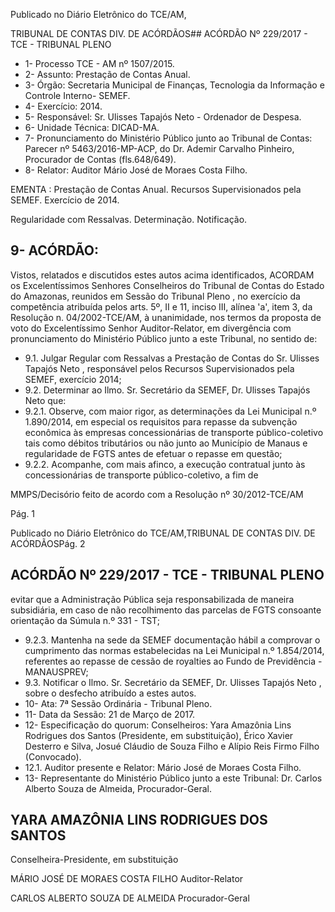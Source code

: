 Publicado  no  Diário Eletrônico do TCE/AM,

TRIBUNAL DE CONTAS DIV. DE  ACÓRDÃOS## ACÓRDÃO Nº 229/2017 - TCE - TRIBUNAL PLENO

- 1- Processo TCE - AM nº 1507/2015.
- 2- Assunto: Prestação de Contas Anual.
- 3- Órgão: Secretaria Municipal de Finanças,  Tecnologia  da  Informação  e  Controle Interno- SEMEF.
- 4- Exercício: 2014.
- 5- Responsável: Sr. Ulisses Tapajós Neto - Ordenador de Despesa.
- 6- Unidade Técnica: DICAD-MA.
- 7- Pronunciamento  do Ministério  Público  junto  ao Tribunal  de Contas: Parecer  nº 5463/2016-MP-ACP, do Dr. Ademir Carvalho Pinheiro, Procurador de Contas (fls.648/649).
- 8- Relator: Auditor Mário José de Moraes Costa Filho.

EMENTA : Prestação  de  Contas  Anual.  Recursos Supervisionados pela SEMEF. Exercício de 2014.

Regularidade com Ressalvas. Determinação. Notificação.

## 9- ACÓRDÃO:

Vistos, relatados e discutidos estes autos acima identificados, ACORDAM os Excelentíssimos Senhores Conselheiros do Tribunal de Contas do Estado do Amazonas, reunidos em Sessão do Tribunal Pleno , no exercício da competência atribuída pelos arts. 5º, II e 11, inciso III, alínea 'a', item 3, da Resolução n. 04/2002-TCE/AM, à unanimidade, nos termos da proposta de voto do Excelentíssimo  Senhor Auditor-Relator, em divergência com pronunciamento do Ministério Público junto a este Tribunal, no sentido de:

- 9.1. Julgar Regular com Ressalvas a Prestação de Contas do Sr. Ulisses Tapajós Neto , responsável pelos Recursos Supervisionados pela SEMEF, exercício 2014;
- 9.2. Determinar ao  Ilmo.  Sr.  Secretário  da  SEMEF, Dr.  Ulisses  Tapajós Neto que:
- 9.2.1. Observe,  com  maior rigor, as determinações  da  Lei Municipal n.º 1.890/2014, em especial os requisitos para repasse da subvenção econômica às empresas concessionárias  de  transporte  público-coletivo  tais  como débitos tributários ou não junto ao Município de Manaus e regularidade  de  FGTS  antes  de  efetuar  o  repasse  em questão;
- 9.2.2. Acompanhe, com mais afinco, a execução contratual junto às concessionárias de transporte público-coletivo, a fim de

MMPS/Decisório feito de acordo com a Resolução nº 30/2012-TCE/AM

Pág. 1

Publicado  no  Diário Eletrônico do TCE/AM,TRIBUNAL DE CONTAS DIV. DE  ACÓRDÃOSPág. 2

## ACÓRDÃO Nº 229/2017 - TCE - TRIBUNAL PLENO

evitar que a  Administração Pública seja responsabilizada de maneira subsidiária, em caso de não recolhimento das parcelas  de  FGTS  consoante  orientação  da  Súmula  n.º 331 - TST;

- 9.2.3. Mantenha  na  sede  da  SEMEF  documentação  hábil  a comprovar  o cumprimento  das  normas  estabelecidas  na Lei  Municipal  n.º  1.854/2014,  referentes  ao  repasse  de cessão de royalties ao Fundo de Previdência -MANAUSPREV;
- 9.3. Notificar o Ilmo. Sr. Secretário da SEMEF, Dr. Ulisses Tapajós Neto , sobre o desfecho atribuído a estes autos.
- 10-  Ata: 7ª Sessão Ordinária - Tribunal Pleno.
- 11-  Data da Sessão: 21 de Março de 2017.
- 12-  Especificação  do  quorum: Conselheiros: Yara  Amazônia  Lins  Rodrigues  dos Santos (Presidente, em substituição), Érico Xavier Desterro e Silva, Josué Cláudio de Souza Filho e Alípio Reis Firmo Filho (Convocado).
- 12.1. Auditor presente e Relator: Mário José de Moraes Costa Filho.
- 13-  Representante  do  Ministério  Público  junto  a  este Tribunal: Dr. Carlos  Alberto Souza de Almeida, Procurador-Geral.

## YARA AMAZÔNIA LINS RODRIGUES DOS SANTOS

Conselheira-Presidente, em substituição

MÁRIO JOSÉ DE MORAES COSTA FILHO Auditor-Relator

CARLOS ALBERTO SOUZA DE ALMEIDA Procurador-Geral